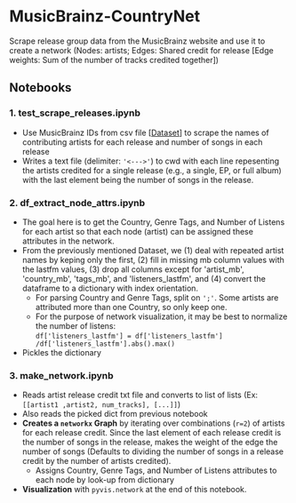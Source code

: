 # MusicBrainz-CountryNet  
Scrape release group data from the MusicBrainz website and use it to create a network (Nodes: artists; Edges: Shared credit for release [Edge weights: Sum of the number of tracks credited together])
  
  
## Notebooks
### 1. test_scrape_releases.ipynb
* Use MusicBrainz IDs from csv file [[Dataset](https://www.kaggle.com/pieca111/music-artists-popularity)] to scrape the names of contributing artists for each release and number of songs in each release
* Writes a text file (delimiter: `'<--->'`) to cwd with each line repesenting the artists credited for a single release (e.g., a single, EP, or full album) with the last element being the number of songs in the release.  

### 2. df_extract_node_attrs.ipynb
* The goal here is to get the Country, Genre Tags, and Number of Listens for each artist so that each node (artist) can be assigned these attributes in the network.
* From the previously mentioned Dataset, we (1) deal with repeated artist names by keping only the first, (2) fill in missing mb column values with the lastfm values, (3) drop all columns except for 'artist_mb', 'country_mb', 'tags_mb', and 'listeners_lastfm', and (4) convert the dataframe to a dictionary with index orientation.
  * For parsing Country and Genre Tags, split on `';'`.  Some artists are attributed more than one Country, so only keep one.
  * For the purpose of network visualization, it may be best to normalize the number of listens:  
  `df['listeners_lastfm'] = df['listeners_lastfm'] /df['listeners_lastfm'].abs().max()`
 * Pickles the dictionary  

### 3. make_network.ipynb
* Reads artist release credit txt file and converts to list of lists (Ex: `[[artist1 ,artist2, num_tracks], [...]]`) 
* Also reads the picked dict from previous notebook
* **Creates a `networkx` Graph** by iterating over combinations (`r=2`) of artists for each release credit. Since the last element of each release credit is the number of songs in the release, makes the weight of the edge the number of songs (Defaults to dividing the number of songs in a release credit by the number of artists credited). 
  * Assigns Country, Genre Tags, and Number of Listens attributes to each node by look-up from dictionary
* **Visualization** with `pyvis.network` at the end of this notebook.

